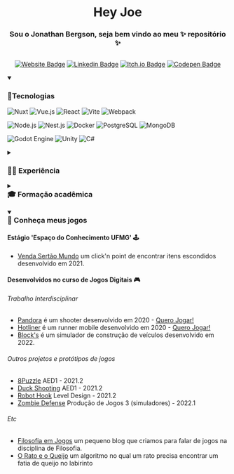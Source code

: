 <h1 style="text-align: center;">Hey Joe</h1>
<h3 style="text-align: center;">Sou o Jonathan Bergson, seja bem vindo ao meu ✨ repositório ✨</h3>

<div style="display: flex; justify-content: center;">

[![Website Badge](https://img.shields.io/badge/Bergson.me-0DBD8B?style=for-the-badge&logo=About.me&logoColor=white)](https://jonathanbergson.github.io/)
[![Linkedin Badge](https://img.shields.io/badge/LinkedIn-0077B5?style=for-the-badge&logo=linkedin&logoColor=white)](https://www.linkedin.com/in/jonathanbergson/)
[![Itch.io Badge](https://img.shields.io/badge/Itch.io-FA5C5C?style=for-the-badge&logo=itchdotio&logoColor=white)](https://jonathanbergson.itch.io/)
[![Codepen Badge](https://img.shields.io/badge/Codepen-000000?style=for-the-badge&logo=codepen&logoColor=white)](https://codepen.io/JonathanBergson)
</div>

<details open>
<summary><h3>🐙Tecnologias</h3></summary>

![Nuxt](https://img.shields.io/badge/-Nuxt.js-23282C?style=flat-square&logo=nuxt.js)
![Vue.js](https://img.shields.io/badge/-Vue.js-23282C?style=flat-square&logo=vuedotjs)
![React](https://img.shields.io/badge/-React-23282C?style=flat-square&logo=react)
![Vite](https://img.shields.io/badge/-Vite-23282C?style=flat-square&logo=vite)
![Webpack](https://img.shields.io/badge/-Webpack-23282C?style=flat-square&logo=webpack)

![Node.js](https://img.shields.io/badge/-Nodejs-23282C?style=flat-square&logo=Node.js)
![Nest.js](https://img.shields.io/badge/-NestJs-23282C?style=flat-square&logo=NestJS&logoColor=E0234E)
![Docker](https://img.shields.io/badge/-Docker-23282C?style=flat-square&logo=docker)
![PostgreSQL](https://img.shields.io/badge/-PostgreSQL-23282C?style=flat-square&logo=PostgreSQL)
![MongoDB](https://img.shields.io/badge/-MongoDB-23282C?style=flat-square&logo=mongodb)

![Godot Engine](https://img.shields.io/badge/-Godot%20Engine-23282C?style=flat-square&logo=GodotEngine)
![Unity](https://img.shields.io/badge/-Unity-23282C?style=flat-square&logo=Unity)
![C#](https://img.shields.io/badge/-CSharp-23282C?style=flat-square&logo=CSharp)
</details>

<details>
<summary><h3>👨‍💻 Experiência</h3></summary>

- Track.co
  - Front End Web Developer ∙ set de 2021
- Espaço do Conhecimento UFMG
  - Estágio desenvolvedor de jogos (Godot) ∙ mar de 2021 - ago de 2021
- Hotmart
  - Mobile Developer ∙ jan de 2019 - nov de 2019
  - Front End Web Developer ∙ out de 2018 - dez de 2018
- Mastermaq Software
  - Full Stack Javascript Developer ∙ ago de 2017 - set de 2018
  - Front End Engineer ∙ mar de 2017 - ago de 2017
- Cora Educação Facilitada
  - Front End Engineer ∙ jan de 2015 - dez de 2016
- FIEMG
  - Técnico Trainee ∙ jan de 2014 - dez de 2014
  - Competidor na ocupação 17 Web Design na Olimpíadas do Conhecimento ∙ jan de 2013 - dez de 2014

</details>

<details>
<summary><h3 style="margin-top: 0px;">🎓 Formação acadêmica</h3></summary>

- Jogos Digitais - Pontifícia Universidade Católica de Minas Gerais
- Produção Multimídia - UNIBH, Centro Universitário de Belo Horizonte
- Aprendizagem Industrial em Serigrafia e Flexografia, Impressão gráfica - SENAI BH CECOTEG
- Técnico em Comunicação Visual, Design Gráfico - SENAI BH CECOTEG

</details>

<details open>
<summary><h3 style="margin-top: 0;">👾 Conheça meus jogos</h3></summary>

#### Estágio 'Espaço do Conhecimento UFMG' 🕹️

- [Venda Sertão Mundo](https://seufulo.netlify.app/1.0/) um click'n point de encontrar itens escondidos desenvolvido em 2021.

#### Desenvolvidos no curso de Jogos Digitais 🎮

###### Trabalho Interdisciplinar

- [Pandora](https://github.com/jonathanbergson/TI1_Shooter_Pandora) é um shooter desenvolvido em 2020 - [Quero Jogar!](https://jonathanbergson.itch.io/pandora)
- [Hotliner](https://github.com/jonathanbergson/TI2_Runner_Hotliner) é um runner mobile desenvolvido em 2020 - [Quero Jogar!](https://jonathanbergson.itch.io/hotliner)
- [Block's](https://github.com/jonathanbergson/TI3_Simulators_Blocks) é um simulador de construção de veículos desenvolvido em 2022.

###### Outros projetos e protótipos de jogos

- [8Puzzle](https://github.com/jonathanbergson/AED1_Game_8Puzzle) AED1 - 2021.2
- [Duck Shooting](https://github.com/jonathanbergson/AED1_Game_DuckShooting) AED1 - 2021.2
- [Robot Hook](https://github.com/jonathanbergson/LD_Game_RobotHook) Level Design - 2021.2
- [Zombie Defense](https://github.com/jonathanbergson/PJ3_Game_TowerDefense) Produção de Jogos 3 (simuladores) - 2022.1

###### Etc

- [Filosofia em Jogos](https://filosofia-em-jogos.netlify.app/) um pequeno blog que criamos para falar de jogos na disciplina de Filosofia.
- [O Rato e o Queijo](https://github.com/jonathanbergson/AED2_MouseAndCheese) um algoritmo no qual um rato precisa encontrar um fatia de queijo no labirinto

</details>
